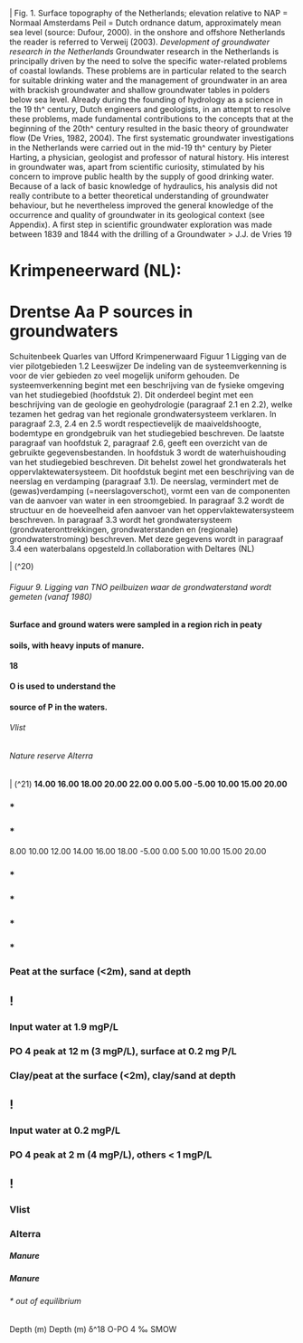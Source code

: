 | Fig. 1. Surface topography of the Netherlands; elevation relative to NAP = Normaal Amsterdams Peil = Dutch ordnance datum, approximately mean sea level (source: Dufour, 2000). in the onshore and offshore Netherlands the reader is referred to Verweij (2003). _Development of groundwater research in the Netherlands_ Groundwater research in the Netherlands is principally driven by the need to solve the specific water-related problems of coastal lowlands. These problems are in particular related to the search for suitable drinking water and the management of groundwater in an area with brackish groundwater and shallow groundwater tables in polders below sea level. Already during the founding of hydrology as a science in the 19 th^ century, Dutch engineers and geologists, in an attempt to resolve these problems, made fundamental contributions to the concepts that at the beginning of the 20th^ century resulted in the basic theory of groundwater flow (De Vries, 1982, 2004). The first systematic groundwater investigations in the Netherlands were carried out in the mid-19 th^ century by Pieter Harting, a physician, geologist and professor of natural history. His interest in groundwater was, apart from scientific curiosity, stimulated by his concern to improve public health by the supply of good drinking water. Because of a lack of basic knowledge of hydraulics, his analysis did not really contribute to a better theoretical understanding of groundwater behaviour, but he nevertheless improved the general knowledge of the occurrence and quality of groundwater in its geological context (see Appendix). A first step in scientific groundwater exploration was made between 1839 and 1844 with the drilling of a Groundwater > J.J. de Vries 19 

# Krimpeneerward (NL): 

# Drentse Aa P sources in groundwaters 

 Schuitenbeek Quarles van Ufford Krimpenerwaard Figuur 1 Ligging van de vier pilotgebieden 1.2 Leeswijzer De indeling van de systeemverkenning is voor de vier gebieden zo veel mogelijk uniform gehouden. De systeemverkenning begint met een beschrijving van de fysieke omgeving van het studiegebied (hoofdstuk 2). Dit onderdeel begint met een beschrijving van de geologie en geohydrologie (paragraaf 2.1 en 2.2), welke tezamen het gedrag van het regionale grondwatersysteem verklaren. In paragraaf 2.3, 2.4 en 2.5 wordt respectievelijk de maaiveldshoogte, bodemtype en grondgebruik van het studiegebied beschreven. De laatste paragraaf van hoofdstuk 2, paragraaf 2.6, geeft een overzicht van de gebruikte gegevensbestanden. In hoofdstuk 3 wordt de waterhuishouding van het studiegebied beschreven. Dit behelst zowel het grondwaterals het oppervlaktewatersysteem. Dit hoofdstuk begint met een beschrijving van de neerslag en verdamping (paragraaf 3.1). De neerslag, vermindert met de (gewas)verdamping (=neerslagoverschot), vormt een van de componenten van de aanvoer van water in een stroomgebied. In paragraaf 3.2 wordt de structuur en de hoeveelheid afen aanvoer van het oppervlaktewatersysteem beschreven. In paragraaf 3.3 wordt het grondwatersysteem (grondwateronttrekkingen, grondwaterstanden en (regionale) grondwaterstroming) beschreven. Met deze gegevens wordt in paragraaf 3.4 een waterbalans opgesteld.In collaboration with Deltares (NL) 


| (^20) 

###### Figuur 9. Ligging van TNO peilbuizen waar de grondwaterstand wordt gemeten (vanaf 1980) 

#### Surface and ground waters were sampled in a region rich in peaty 

#### soils, with heavy inputs of manure. 

**18** 

#### O is used to understand the 

#### source of P in the waters. 

###### Vlist 

###### Nature reserve Alterra 


| (^21) **14.00 16.00 18.00 20.00 22.00 0.00 5.00 -5.00 10.00 15.00 20.00** 

### * 

### * 

 8.00 10.00 12.00 14.00 16.00 18.00 -5.00 0.00 5.00 10.00 15.00 20.00 

### * 

### * 

### * 

### * 

### Peat at the surface (<2m), sand at depth 

## ! 

### Input water at 1.9 mgP/L 

### PO 4 peak at 12 m (3 mgP/L), surface at 0.2 mg P/L 

### Clay/peat at the surface (<2m), clay/sand at depth 

## ! 

### Input water at 0.2 mgP/L 

### PO 4 peak at 2 m (4 mgP/L), others < 1 mgP/L 

## ! 

### Vlist 

### Alterra 

##### Manure 

##### Manure 

###### * out of equilibrium 

 Depth (m) Depth (m) δ^18 O-PO 4 ‰ SMOW 


